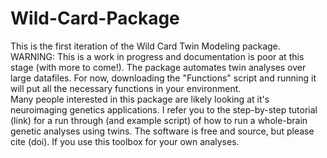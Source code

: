 # Wild-Card-Package
This is the first iteration of the Wild Card Twin Modeling package.  WARNING: This is a work in progress and documentation is poor at this stage (with more to come!).  The package automates twin analyses over large datafiles. For now, downloading the "Functions" script and running it will put all the necessary functions in your environment.  
Many people interested in this package are likely looking at it's neuroimaging genetics applications.  I refer you to the step-by-step tutorial (link) for a run through (and example script) of how to run a whole-brain genetic analyses using twins.  The software is free and source, but please cite (doi). If you use this toolbox for your own analyses.  
